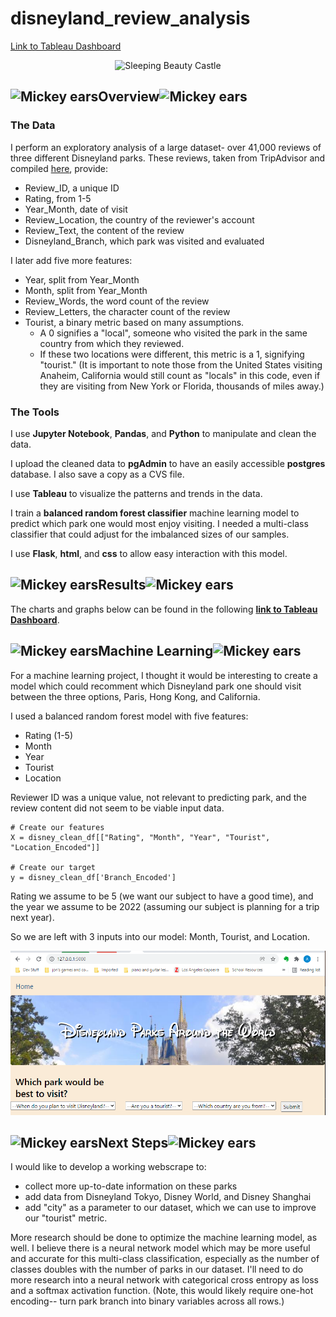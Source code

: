 # disneyland_review_analysis
[Link to Tableau Dashboard](https://public.tableau.com/views/DisneyReviewsAnalysis/Story1?:language=en-US&:display_count=n&:origin=viz_share_link)

<div align="center">
<img src="https://sir.wdwnt.com/wdwnt.com/2021/03/OCR-L-DIS-SLEEPING-BEAUTY-0519-01-1-6445141-scaled.jpg" alt="Sleeping Beauty Castle" width="400">
</div>
  
## <img src="https://user-images.githubusercontent.com/85424283/143308760-cbd1fb0a-1183-4329-9f46-0477ce681f4f.png" alt="Mickey ears" width="12">Overview<img src="https://user-images.githubusercontent.com/85424283/143308760-cbd1fb0a-1183-4329-9f46-0477ce681f4f.png" alt="Mickey ears" width="12">

### The Data


I perform an exploratory analysis of a large dataset- over 41,000 reviews of three different Disneyland parks.  These reviews, taken from TripAdvisor and compiled [here](https://www.kaggle.com/arushchillar/disneyland-reviews), provide:

  - Review_ID, a unique ID
  - Rating, from 1-5
  - Year_Month, date of visit
  - Review_Location, the country of the reviewer's account
  - Review_Text, the content of the review
  - Disneyland_Branch, which park was visited and evaluated

I later add five more features:
  - Year, split from Year_Month
  - Month, split from Year_Month
  - Review_Words, the word count of the review
  - Review_Letters, the character count of the review
  - Tourist, a binary metric based on many assumptions. 
    - A 0 signifies a "local", someone who visited the park in the same country from which they reviewed.  
    - If these two locations were different, this metric is a 1, signifying "tourist."  (It is important to note those from the United States visiting Anaheim, California would still count as "locals" in this code, even if they are visiting from New York or Florida, thousands of miles away.)

### The Tools

I use **Jupyter Notebook**, **Pandas**, and **Python** to manipulate and clean the data.

I upload the cleaned data to **pgAdmin** to have an easily accessible **postgres** database.  I also save a copy as a CVS file.

I use **Tableau** to visualize the patterns and trends in the data.

I train a **balanced random forest classifier** machine learning model to predict which park one would most enjoy visiting.  I needed 
a multi-class classifier that could adjust for the imbalanced sizes of our samples.

I use **Flask**, **html**, and **css** to allow easy interaction with this model.

## <img src="https://user-images.githubusercontent.com/85424283/143308760-cbd1fb0a-1183-4329-9f46-0477ce681f4f.png" alt="Mickey ears" width="12">Results<img src="https://user-images.githubusercontent.com/85424283/143308760-cbd1fb0a-1183-4329-9f46-0477ce681f4f.png" alt="Mickey ears" width="12">
The charts and graphs below can be found in the following **[link to Tableau Dashboard](https://public.tableau.com/views/DisneyReviewsAnalysis/Story1?:language=en-US&:display_count=n&:origin=viz_share_link)**.




## <img src="https://user-images.githubusercontent.com/85424283/143308760-cbd1fb0a-1183-4329-9f46-0477ce681f4f.png" alt="Mickey ears" width="12">Machine Learning<img src="https://user-images.githubusercontent.com/85424283/143308760-cbd1fb0a-1183-4329-9f46-0477ce681f4f.png" alt="Mickey ears" width="12">

For a machine learning project, I thought it would be interesting to create a model which could recomment which Disneyland park one should visit between the three options, Paris, Hong Kong, and California.

I used a balanced random forest model with five features:
<ul>
  <li> Rating (1-5)</li>
  <li> Month</li>
  <li> Year</li>
  <li> Tourist</li>
  <li> Location</li>
</ul>

Reviewer ID was a unique value, not relevant to predicting park, and the review content did not seem to be viable input data.

```
# Create our features
X = disney_clean_df[["Rating", "Month", "Year", "Tourist", "Location_Encoded"]]

# Create our target
y = disney_clean_df['Branch_Encoded']
```

Rating we assume to be 5 (we want our subject to have a good time), and the year we assume to be 2022 (assuming our subject is planning for a trip next year).

So we are left with 3 inputs into our model:  Month, Tourist, and Location.

![home_page](Resources/ml_home_page.jpg)


## <img src="https://user-images.githubusercontent.com/85424283/143308760-cbd1fb0a-1183-4329-9f46-0477ce681f4f.png" alt="Mickey ears" width="12">Next Steps<img src="https://user-images.githubusercontent.com/85424283/143308760-cbd1fb0a-1183-4329-9f46-0477ce681f4f.png" alt="Mickey ears" width="12">

I would like to develop a working webscrape to:
  * collect more up-to-date information on these parks
  * add data from Disneyland Tokyo, Disney World, and Disney Shanghai
  * add "city" as a parameter to our dataset, which we can use to improve our "tourist" metric.  

More research should be done to optimize the machine learning model, as well.  I believe there is a neural network model which may be more useful and accurate for this multi-class classification, especially as the number of classes doubles with the number of parks in our dataset.  I'll need to do more research into a neural network with categorical cross entropy as loss and a softmax activation function.  (Note, this would likely require one-hot encoding-- turn park branch into binary variables across all rows.)
